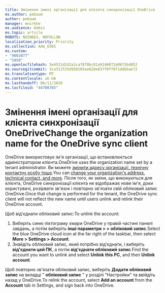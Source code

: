 ```yaml
---
title: Змінення імені організації для клієнта синхронізації OneDrive
ms.author: pebaum
author: pebaum
manager: mnirkhe
ms.audience: Admin
ms.topic: article
ROBOTS: NOINDEX, NOFOLLOW
localization_priority: Priority
ms.collection: Adm_O365
ms.custom:
- "9003077"
- "5850"
ms.openlocfilehash: 5e4531d2d2a1ca78f8bc81a9246072dd6f3bd852
ms.sourcegitcommit: 3ca312535d950105ee829e037f0ff8f1ddbbae72
ms.translationtype: MT
ms.contentlocale: uk-UA
ms.lasthandoff: 06/11/2020
ms.locfileid: "44708765"
---
```

# <a name="change-the-organization-name-for-the-onedrive-sync-client"></a><span data-ttu-id="cc27b-102">Змінення імені організації для клієнта синхронізації OneDrive</span><span class="sxs-lookup"><span data-stu-id="cc27b-102">Change the organization name for the OneDrive sync client</span></span>

<span data-ttu-id="cc27b-103">OneDrive використовує ім'я організації, що встановлюється адміністратором клієнта.</span><span class="sxs-lookup"><span data-stu-id="cc27b-103">OneDrive uses the organization name set by a tenant administrator.</span></span>  <span data-ttu-id="cc27b-104">Ви можете [змінити адресу організації, технічну контактну особу тощо](https://docs.microsoft.com/microsoft-365/admin/manage/change-address-contact-and-more).</span><span class="sxs-lookup"><span data-stu-id="cc27b-104">You can [change your organization's address, technical contact, and more](https://docs.microsoft.com/microsoft-365/admin/manage/change-address-contact-and-more).</span></span> <span data-ttu-id="cc27b-105">Після того, як зміни, що виконуються для клієнта, OneDrive синхронізації клієнта не відображає нове ім'я, доки користувачі, розірвати зв'язок і повторно зв'язати свій обліковий запис OneDrive.</span><span class="sxs-lookup"><span data-stu-id="cc27b-105">Once that change is performed for the tenant, the OneDrive sync client will not reflect the new name until users unlink and relink their OneDrive account.</span></span>

<span data-ttu-id="cc27b-106">Щоб від'єднати обліковий запис:</span><span class="sxs-lookup"><span data-stu-id="cc27b-106">To unlink the account:</span></span>

1. <span data-ttu-id="cc27b-107">Виберіть синю піктограму хмари OneDrive у правій частині панелі завдань, а потім виберіть **інші параметри > > обліковий запис**.</span><span class="sxs-lookup"><span data-stu-id="cc27b-107">Select the blue OneDrive cloud icon at the far right of the taskbar, then select  **More > Settings > Account**.</span></span>
2. <span data-ttu-id="cc27b-108">Знайдіть обліковий запис, який потрібно від'єднати, і виберіть **від'єднати цей ПК**, а потім **від'єднати обліковий запис**.</span><span class="sxs-lookup"><span data-stu-id="cc27b-108">Find the account you want to unlink and select  **Unlink this PC**, and then  **Unlink account**.</span></span>

<span data-ttu-id="cc27b-109">Щоб повторно зв'язати обліковий запис, виберіть **Додати обліковий запис** на вкладці " **обліковий запис** " у розділі "Настройки" та ввійдіть назад у OneDrive.</span><span class="sxs-lookup"><span data-stu-id="cc27b-109">To relink the account, select  **Add an account** from the  **Account** tab in Settings, and sign back into OneDrive.</span></span>